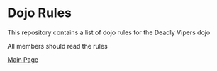 Dojo Rules
==========

This repository contains a list of dojo rules for the Deadly Vipers dojo

All members should read the rules

[Main Page](https://github.com/deadlyvipers)


